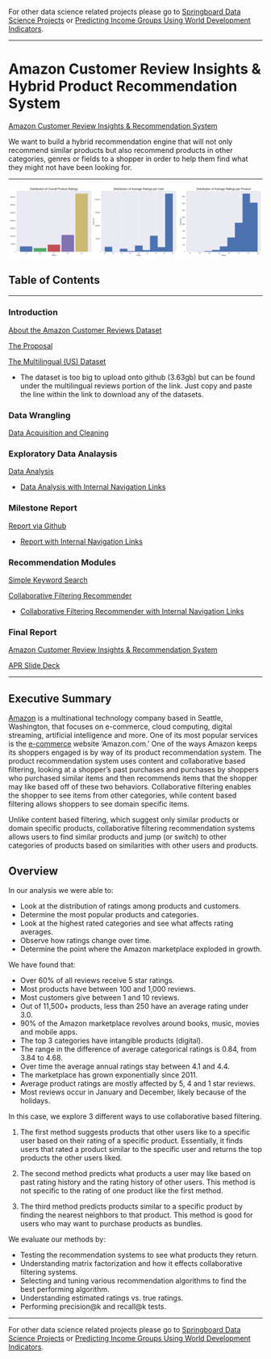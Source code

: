 For other data science related projects please go to [Springboard Data Science Projects](https://github.com/dametreusv/Springboard_Data_Science) or [Predicting Income Groups Using World Development Indicators](https://github.com/dametreusv/world_development_indicators).

-------

# Amazon Customer Review Insights & Hybrid Product Recommendation System

[Amazon Customer Review Insights & Recommendation System](https://github.com/dametreusv/amazon_hybrid_recommendation_system/blob/master/APR_final_report.ipynb)

We want to build a hybrid recommendation engine that will not only recommend similar products but also recommend products in other categories, genres or fields to a shopper in order to help them find what they might not have been looking for.

-----------------

<img src='https://raw.githubusercontent.com/dametreusv/amazon_hybrid_recommendation_system/master/visuals/rating_distributions.png'>

## Table of Contents
--------------------------


### Introduction
[About the Amazon Customer Reviews Dataset](https://s3.amazonaws.com/amazon-reviews-pds/readme.html)

[The Proposal](https://github.com/dametreusv/amazon_hybrid_recommendation_system/blob/master/APR_Proposal.pdf)

[The Multilingual (US) Dataset](https://s3.amazonaws.com/amazon-reviews-pds/tsv/index.txt)
- The dataset is too big to upload onto github (3.63gb) but can be found under the multilingual reviews portion of the link.  Just copy and paste the line within the link to download any of the datasets.


### Data Wrangling
[Data Acquisition and Cleaning](https://github.com/dametreusv/amazon_hybrid_recommendation_system/blob/master/APR_wrangle.ipynb)


### Exploratory Data Analaysis
[Data Analysis](https://github.com/dametreusv/amazon_hybrid_recommendation_system/blob/master/APR_analysis.ipynb)
- [Data Analysis with Internal Navigation Links](https://nbviewer.jupyter.org/github/dametreusv/amazon_hybrid_recommendation_system/blob/master/APR_analysis.ipynb)


### Milestone Report
[Report via Github](https://github.com/dametreusv/amazon_hybrid_recommendation_system/blob/master/APR_milestone_report.ipynb)
- [Report with Internal Navigation Links](https://nbviewer.jupyter.org/github/dametreusv/amazon_hybrid_recommendation_system/blob/master/APR_milestone_report.ipynb)


### Recommendation Modules
[Simple Keyword Search](https://github.com/dametreusv/amazon_hybrid_recommendation_system/blob/master/APR_recommender_keyword_simple.ipynb)

[Collaborative Filtering Recommender](https://github.com/dametreusv/amazon_hybrid_recommendation_system/blob/master/APR_recommender_collaborative.ipynb)
- [Collaborative Filtering Recommender with Internal Navigation Links](https://nbviewer.jupyter.org/github/dametreusv/amazon_hybrid_recommendation_system/blob/master/APR_recommender_collaborative.ipynb)

### Final Report
[Amazon Customer Review Insights & Recommendation System](https://github.com/dametreusv/amazon_hybrid_recommendation_system/blob/master/APR_final_report.ipynb)

[APR Slide Deck](https://github.com/dametreusv/amazon_hybrid_recommendation_system/blob/master/APR_slidedeck.pdf)

--------

## Executive Summary

[Amazon](https://www.amazon.com) is a multinational technology company based in Seattle, Washington, that focuses on e-commerce, cloud computing, digital streaming, artificial intelligence and more.  One of its most popular services is the [e-commerce](https://s3.amazonaws.com/amazon-reviews-pds/readme.html) website ‘Amazon.com.’  One of the ways Amazon keeps its shoppers engaged is by way of its product recommendation system. The product recommendation system uses content and collaborative based filtering, looking at a shopper’s past purchases and purchases by shoppers who purchased similar items and then recommends items that the shopper may like based off of these two behaviors. Collaborative filtering enables the shopper to see items from other categories, while content based filtering allows shoppers to see domain specific items.

Unlike content based filtering, which suggest only similar products or domain specific products, collaborative filtering recommendation systems allows users to find similar products and jump (or switch) to other categories of products based on similarities with other users and products.  


## Overview

In our analysis we were able to:

- Look at the distribution of ratings among products and customers.
- Determine the most popular products and categories.
- Look at the highest rated categories and see what affects rating averages.
- Observe how ratings change over time.
- Determine the point where the Amazon marketplace exploded in growth.

We have found that:

- Over 60% of all reviews receive 5 star ratings.
- Most products have between 100 and 1,000 reviews.
- Most customers give between 1 and 10 reviews.
- Out of 11,500+ products, less than 250 have an average rating under 3.0.
- 90% of the Amazon marketplace revolves around books, music, movies and mobile apps.
- The top 3 categories have intangible products (digital).
- The range in the difference of average categorical ratings is 0.84, from 3.84 to 4.68.
- Over time the average annual ratings stay between 4.1 and 4.4.
- The marketplace has grown exponentially since 2011.
- Average product ratings are mostly affected by 5, 4 and 1 star reviews.
- Most reviews occur in January and December, likely because of the holidays.

In this case, we explore 3 different ways to use collaborative based filtering.

1. The first method suggests products that other users like to a specific user based on their rating of a specific product.  Essentially, it finds users that rated a product similar to the specific user and returns the top products the other users liked.

2. The second method predicts what products a user may like based on past rating history and the rating history of other users.  This method is not specific to the rating of one product like the first method.

3. The third method predicts products similar to a specific product by finding the nearest neighbors to that product.  This method is good for users who may want to purchase products as bundles.

We evaluate our methods by:
- Testing the recommendation systems to see what products they return.
- Understanding matrix factorization and how it effects collaborative filtering systems.
- Selecting and tuning various recommendation algorithms to find the best performing algorithm.
- Understanding estimated ratings vs. true ratings.
- Performing precision@k and recall@k tests.

---------------
For other data science related projects please go to [Springboard Data Science Projects](https://github.com/dametreusv/Springboard_Data_Science) or [Predicting Income Groups Using World Development Indicators](https://github.com/dametreusv/world_development_indicators).
